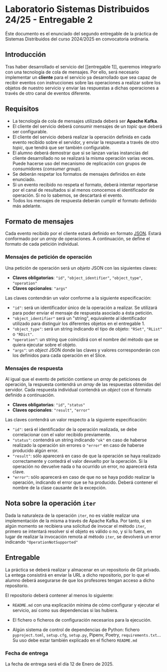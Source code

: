 # Laboratorio Sistemas Distribuidos 24/25 - Entregable 2

Éste documento es el enunciado del segundo entregable de la práctica de Sistemas Distribuidos
del curso 2024/2025 en convocatoria ordinaria.

## Introducción

Tras haber desarrollado el servicio del [[entregable 1]], queremos integrarlo con una tecnología
de cola de mensajes. Por ello, será necesario implementar un **cliente** para el servicio
ya desarrollado que sea capaz de recibir eventos con instrucciones sobre las operaciones
a realizar sobre los objetos de nuestro servicio y enviar las respuestas a dichas operaciones
a través de otro canal de eventos diferente.

## Requisitos

- La tecnología de cola de mensajes utilizada deberá ser **Apache Kafka**.
- El cliente del servicio deberá consumir mensajes de un _topic_ que deberá ser configurable.
- El cliente del servicio deberá realizar la operación definida en cada evento recibido
    sobre el servidor, y enviar la respuesta a través de otro _topic_, que tendrá que
    ser también configurable.
- El alumno deberá demostrar que si se lanzan varias instancias del cliente desarrollado
    no se realizará la misma operación varias veces. Puede hacerse uso del mecanismo de replicación
    con grupos de consumidores (_consumer group_).
- Se deberán respetar los formatos de mensajes definidos en éste enunciado.
- Si un evento recibido no respeta el formato, deberá intentar reportarse por el canal de resultados
    si al menos conocemos el identificador de operación. Si no lo sabemos, se descartará el evento.
- Todos los mensajes de respuesta deberán cumplir el formato definido más adelante.

## Formato de mensajes

Cada evento recibido por el cliente estará definido en formato [JSON][1]. Estará conformado por un
_array_ de operaciones. A continuación, se define el formato de cada petición individual.

### Mensajes de petición de operación

Una petición de operación será un _objeto_ JSON con las siguientes claves:

- **Claves obligatorias**: `"id"`, `"object_identifier"`, `"object_type"`, `"operation"`
- **Claves opcionales**: `"args"`

Las claves contendrán un valor conforme a la siguiente especificación:

- `"id"`: será un identificador único de la operación a realizar. Se utilizará para poder enviar
    el mensaje de respuesta asociado a ésta petición.
- `"object_identifier"` será un "string", equivalente al identificador utilizado para distinguir los
    diferentes objetos en el entregable 1.
- `"object_type"`: será un string indicando el tipo de objeto: `"RSet"`, `"RList"` o `"RDict"`.
- `"operation"`: un string que coincidirá con el nombre del método que se quiera ejecutar sobre el objeto.
- `"args"`: un _object_ JSON donde las claves y valores corresponderán con los definidos para cada operación
    en el Slice.

### Mensajes de respuesta

Al igual que el evento de petición contiene un _array_ de peticiones de operación, la respuesta contendrá un
_array_ de las respuestas obtenidas del servidor. Cada respuesta individual contendrá un _object_ con el formato
definido a continuación.

- **Claves obligatorias**: `"id"`, `"status"`
- **Claves opcionales**: `"result"`, `"error"`

Las claves contendrá un valor respecto a la siguiente especificación:

- `"id"`: será el identificador de la operación realizada, se debe correlacionar con el valor recibido previamente.
- `"status"`: contendrá un string indicando `"ok"` en caso de haberse realizado la operación sin errores o `"error"`
    en caso de haberse producido algún error.
- `"result"`: sólo aparecerá en caso de que la operación se haya realizado correctamente y contedrá el valor
    devuelto por la operación. Si la operación no devuelve nada o ha ocurrido un error, no aparecerá ésta clave.
- `"error"`: sólo aparecerá en caso de que no se haya podido realizar la operación, indicando el error que se ha
    producido. Deberá contener el nombre de la clase causante de la excepción.

## Nota sobre la operación `iter`

Dada la naturaleza de la operación `iter`, no es viable realizar una implementación de la misma a través de Apache
Kafka. Por tanto, si en algún momento se recibiera una solicitud de invocar el método `iter`, primero se intentará
resolver si el objeto es válido o no, y si lo fuera, en lugar de realizar la invocación remota al método `iter`,
se devolverá un error indicando `"OperationNotSupported"`


## Entregable

La práctica se deberá realizar y almacenar en un repositorio de Git privado. La entega consistirá en enviar
la URL a dicho repositorio, por lo que el alumno deberá asegurarse de que los profesores tengan acceso a
dicho repositorio.

El repositorio deberá contener al menos lo siguiente:

- `README.md` con una explicación mínima de cómo configurar y ejecutar el servicio, así como sus dependencias
    si las hubiera.

- El fichero o ficheros de configuración necesarios para la ejecución.
- Algún sistema de control de dependencias de Python: fichero `pyproject.toml`, `setup.cfg`, `setup.py`, Pipenv,
    Poetry, `requirements.txt`... Su uso debe estar también explicado en el fichero `README.md`

### Fecha de entrega

La fecha de entrega será el día 12 de Enero de 2025.


[1]: https://es.wikipedia.org/wiki/JSON